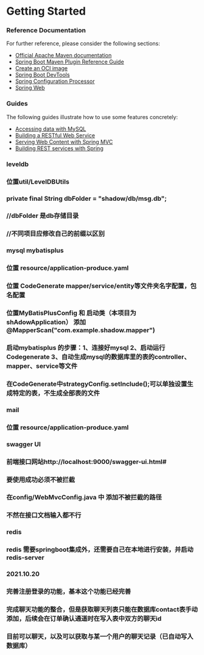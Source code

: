 # Getting Started

### Reference Documentation

For further reference, please consider the following sections:

* [Official Apache Maven documentation](https://maven.apache.org/guides/index.html)
* [Spring Boot Maven Plugin Reference Guide](https://docs.spring.io/spring-boot/docs/2.5.5/maven-plugin/reference/html/)
* [Create an OCI image](https://docs.spring.io/spring-boot/docs/2.5.5/maven-plugin/reference/html/#build-image)
* [Spring Boot DevTools](https://docs.spring.io/spring-boot/docs/2.5.5/reference/htmlsingle/#using-boot-devtools)
* [Spring Configuration Processor](https://docs.spring.io/spring-boot/docs/2.5.5/reference/htmlsingle/#configuration-metadata-annotation-processor)
* [Spring Web](https://docs.spring.io/spring-boot/docs/2.5.5/reference/htmlsingle/#boot-features-developing-web-applications)

### Guides

The following guides illustrate how to use some features concretely:

* [Accessing data with MySQL](https://spring.io/guides/gs/accessing-data-mysql/)
* [Building a RESTful Web Service](https://spring.io/guides/gs/rest-service/)
* [Serving Web Content with Spring MVC](https://spring.io/guides/gs/serving-web-content/)
* [Building REST services with Spring](https://spring.io/guides/tutorials/bookmarks/)

### leveldb
### 位置util/LevelDBUtils
### private final String dbFolder = "shadow/db/msg.db";
### //dbFolder 是db存储目录
### //不同项目应修改自己的前缀以区别

### mysql mybatisplus
### 位置 resource/application-produce.yaml
### 位置 CodeGenerate mapper/service/entity等文件夹名字配置，包名配置
### 位置MyBatisPlusConfig 和 启动类（本项目为shAdowApplication） 添加@MapperScan("com.example.shadow.mapper")
### 启动mybatisplus 的步骤：1、连接好mysql 2、启动运行Codegenerate 3、自动生成mysql的数据库里的表的controller、mapper、service等文件
### 在CodeGenerate中strategyConfig.setInclude();可以单独设置生成特定的表，不生成全部表的文件

### mail
### 位置 resource/application-produce.yaml

### swagger UI
### 前端接口网站http://localhost:9000/swagger-ui.html#
### 要使用成功必须不被拦截
### 在config/WebMvcConfig.java 中 添加不被拦截的路径
### 不然在接口文档输入都不行

### redis
### redis 需要springboot集成外，还需要自己在本地进行安装，并启动redis-server

### 2021.10.20
### 完善注册登录的功能，基本这个功能已经完善
### 完成聊天功能的整合，但是获取聊天列表只能在数据库contact表手动添加，后续会在订单确认通道时在写入表中双方的聊天id
### 目前可以聊天，以及可以获取与某一个用户的聊天记录（已自动写入数据库）